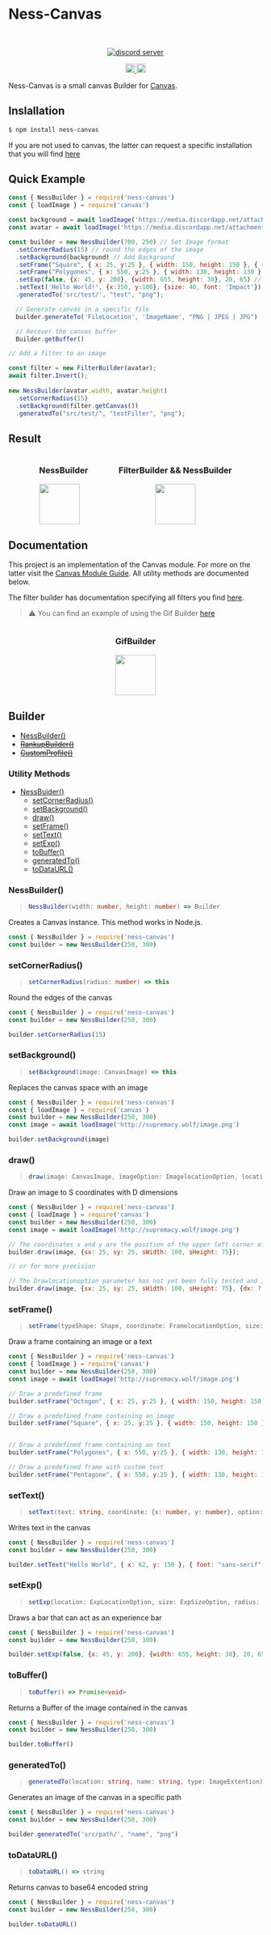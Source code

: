 # Ness-Canvas

<div align="center">
  <br/>
  <p>
    <a href="https://discord.gg/sjABtBmTWa"><img src="https://dcbadge.vercel.app/api/server/sjABtBmTWa?style=plastic&theme=discord-inverted&compact=true" alt="discord server" />
    </a>
  </p>
  <p>
    <a href="https://www.npmjs.com/package/ness-canvas"><img src="https://badge.fury.io/js/ness-canvas.png" alt="npm version" height=18 />
    </a>
    <a href="https://www.npmjs.com/package/ness-canvas"><img src="https://img.shields.io/npm/dt/ness-canvas.png" alt="npm download" height=18 />
    </a>
  </p>
</div>


Ness-Canvas is a small canvas Builder for [Canvas](https://github.com/Automattic/node-canvas).

## Inslallation

```bash
$ npm install ness-canvas
```

If you are not used to canvas, the latter can request a specific installation that you will find [here](https://github.com/Automattic/node-canvas/blob/master/Readme.md)

## Quick Example

```js
const { NessBuilder } = require('ness-canvas')
const { loadImage } = require('canvas')

const background = await loadImage('https://media.discordapp.net/attachments/1006600590408818810/1006600665298116728/background-3147808.jpg');
const avatar = await loadImage('https://media.discordapp.net/attachments/758031322244710601/1000153437813616650/perso_anime_U565bW7EhY2InkF.png');

const builder = new NessBuilder(700, 250) // Set Image format
  .setCornerRadius(15) // round the edges of the image
  .setBackground(background) // Add Background
  .setFrame("Square", { x: 25, y:25 }, { width: 150, height: 150 }, { radPik: 15, content: {imageOrText: avatar}}) // Add image in a square frame
  .setFrame("Polygones", { x: 550, y:25 }, { width: 130, height: 130 }, {radPik: 6, content: { imageOrText: 33, textOptions: { font: "sans-serif", size: 80, color: "#000000", textAlign: "center", textBaseline: "middle" }}}) // Write "33" in a polygones frame
  .setExp(false, {x: 45, y: 200}, {width: 655, height: 30}, 20, 65) // Draw an experience bar
  .setText('Hello World!', {x:350, y:100}, {size: 40, font: 'Impact'}) // Write "Hello World!"
  .generatedTo('src/test/', "test", "png");

  // Generate canvas in a specific file
  builder.generateTo('FileLocation', 'ImageName', "PNG | JPEG | JPG")

  // Recover the canvas buffer
  Builder.getBuffer()

// Add a filter to an image

const filter = new FilterBuilder(avatar);
await filter.Invert();
  
new NessBuilder(avatar.width, avatar.height)
  .setCornerRadius(15)
  .setBackground(filter.getCanvas())
  .generatedTo("src/test/", "testFilter", "png");
```
## Result

<div style="display:flex; text-align:center; justify-content:space-evenly">
  <div style="display:inline-block">
    <h3>NessBuilder</h3>
    <img style="display:block" src="https://github.com/DARK-ECNELIS/Ness-Canvas/blob/main/Assets/test.png?raw=true" height=80/>
  </div>
  <div style="display:inline-block">
    <h3>FilterBuilder && NessBuilder</h3>
    <img src="https://github.com/DARK-ECNELIS/Ness-Canvas/blob/main/Assets/FilterImage/Invert.png?raw=true" height= 80/>
  </div>
</div>


## Documentation

This project is an implementation of the Canvas module. For more on the latter visit the [Canvas Module Guide](https://github.com/Automattic/node-canvas). All utility methods are documented below.

The filter builder has documentation specifying all filters you find [here](https://github.com/DARK-ECNELIS/Ness-Canvas/blob/main/FilterGuide.md).
> ⚠️ You can find an example of using the Gif Builder [here](https://github.com/DARK-ECNELIS/Ness-Canvas/blob/main/GifGuide.md)


<div style="display:flex; text-align:center; justify-content:space-evenly">
  <div style="display:inline-block">
    <h3>GifBuilder</h3>
    <img style="display:block" src="https://github.com/DARK-ECNELIS/Ness-Canvas/blob/main/Assets/test.gif?raw=true" height=80/>
  </div>
</div>

## Builder

* [NessBuilder()]()
* ~~[RankupBuilder()]()~~
* ~~[CustomProfile()]()~~

### Utility Methods

* [NessBuider()](#nessbuilder)
  * [setCornerRadius()](#setcornerradius)
  * [setBackground()](#setbackground)
  * [draw()](#draw)
  * [setFrame()](#setframe)
  * [setText()](#settext)
  * [setExp()](#setexp)
  * [toBuffer()](#tobuffer)
  * [generatedTo()](#generatedto)
  * [toDataURL()](#toDataURL)

### NessBuilder()

> ```ts
> NessBuilder(width: number, height: number) => Builder
> ```

Creates a Canvas instance. This method works in Node.js.

```js
const { NessBuilder } = require('ness-canvas')
const builder = new NessBuilder(250, 300)
```

### setCornerRadius()

> ```ts
> setCornerRadius(radius: number) => this
> ```

Round the edges of the canvas

```js
const { NessBuilder } = require('ness-canvas')
const builder = new NessBuilder(250, 300)

builder.setCornerRadius(15)
```

### setBackground()

> ```ts
> setBackground(image: CanvasImage) => this
> ```

Replaces the canvas space with an image

```js
const { NessBuilder } = require('ness-canvas')
const { loadImage } = require('canvas')
const builder = new NessBuilder(250, 300)
const image = await loadImage('http://supremacy.wolf/image.png')

builder.setBackground(image)
```

### draw()

> ```ts
> draw(image: CanvasImage, imageOption: ImagelocationOption, locationOption?: DrawlocationOption) => this
> ```

Draw an image to S coordinates with D dimensions

```js
const { NessBuilder } = require('ness-canvas')
const { loadImage } = require('canvas')
const builder = new NessBuilder(250, 300)
const image = await loadImage('http://supremacy.wolf/image.png')

// The coordinates x and y are the position of the upper left corner of the image on the canvas
builder.draw(image, {sx: 25, sy: 25, sWidth: 100, sHeight: 75});

// or for more precision

// The Drawlocationoption parameter has not yet been fully tested and it is not recommended to use it for the moment
builder.draw(image, {sx: 25, sy: 25, sWidth: 100, sHeight: 75}, {dx: ?, dy: ?, dWidth: ?, dHeight: ?});
```

### setFrame()

> ```ts
> setFrame(typeShape: Shape, coordinate: FramelocationOption, size: FrameSizeOption, options?: FrameOption) => this
> ```

Draw a frame containing an image or a text

```js
const { NessBuilder } = require('ness-canvas')
const { loadImage } = require('canvas')
const builder = new NessBuilder(250, 300)
const image = await loadImage('http://supremacy.wolf/image.png')

// Draw a predefined frame
builder.setFrame("Octogon", { x: 25, y:25 }, { width: 150, height: 150 })

// Draw a predefined frame containing an image
builder.setFrame("Square", { x: 25, y:25 }, { width: 150, height: 150 }, { radPik: 15, content: {imageOrText: image}})


// Draw a predefined frame containing an text
builder.setFrame("Polygones", { x: 550, y:25 }, { width: 130, height: 130 }, {radPik: 6, content: { imageOrText: 'Hello'}});

// Draw a predefined frame with custom text
builder.setFrame("Pentagone", { x: 550, y:25 }, { width: 130, height: 130 }, {content: { imageOrText: 'Hello', textOptions: { font: "sans-serif", size: 80, color: "#000000", textAlign: "center", textBaseline: "middle" }}});

```
### setText()

> ```ts
> setText(text: string, coordinate: {x: number, y: number}, option: TextOption) => this
> ```

Writes text in the canvas

```js
const { NessBuilder } = require('ness-canvas')
const builder = new NessBuilder(250, 300)

builder.setText("Hello World", { x: 62, y: 150 }, { font: "sans-serif", size: 80, color: "#000000", textAlign: "center", textBaseline: "middle" })
```
### setExp()

> ```ts
> setExp(location: ExpLocationOption, size: ExpSizeOption, radius: number, cloneWidth: number, color?: CustomColor) => this
> ```

Draws a bar that can act as an experience bar

```js
const { NessBuilder } = require('ness-canvas')
const builder = new NessBuilder(250, 300)

builder.setExp(false, {x: 45, y: 200}, {width: 655, height: 30}, 20, 65)
```

### toBuffer()

> ```ts
> toBuffer() => Promise<void>
> ```

Returns a Buffer of the image contained in the canvas

```js
const { NessBuilder } = require('ness-canvas')
const builder = new NessBuilder(250, 300)

builder.toBuffer()
```

### generatedTo()

> ```ts
> generatedTo(location: string, name: string, type: ImageExtention) => Promise<void>
> ```

Generates an image of the canvas in a specific path

```js
const { NessBuilder } = require('ness-canvas')
const builder = new NessBuilder(250, 300)

builder.generatedTo('src/path/', "name", "png")
```

### toDataURL()

> ```ts
> toDataURL() => string
> ```

Returns canvas to base64 encoded string

```js
const { NessBuilder } = require('ness-canvas')
const builder = new NessBuilder(250, 300)

builder.toDataURL()
```
  